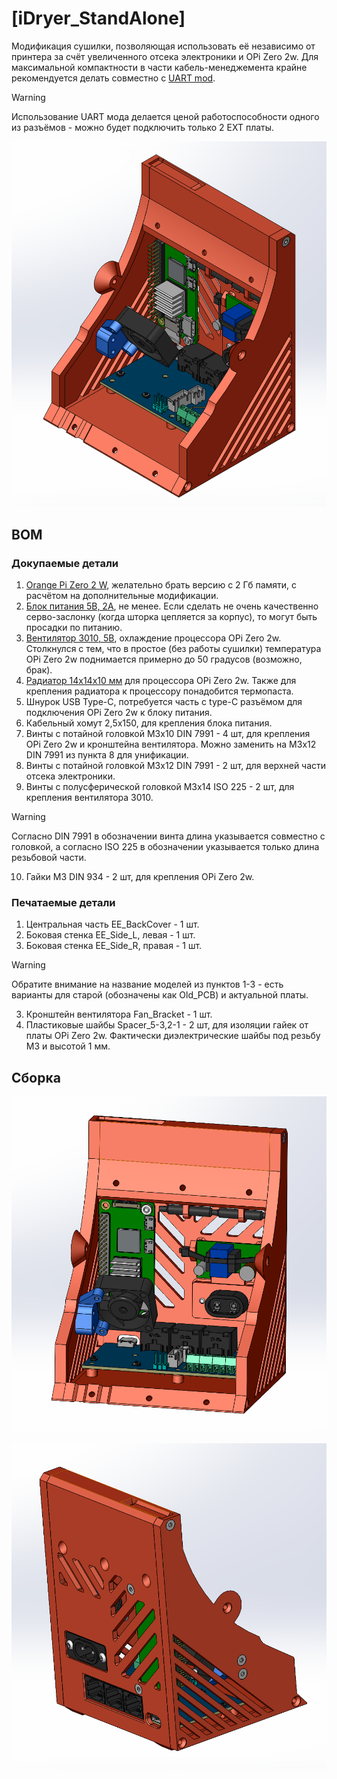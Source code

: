 # [iDryer_StandAlone]

Модификация сушилки, позволяющая использовать её независимо от принтера за счёт увеличенного отсека электроники и OPi Zero 2w. Для максимальной компактности в части кабель-менеджемента крайне рекомендуется делать совместно с [UART mod](https://github.com/DieselFork/iDryer-Unit/tree/main/User-mods/hardware/UART%20mod).

>[!WARNING]
>Использование UART мода делается ценой работоспособности одного из разъёмов - можно будет подключить только 2 EXT платы.

![Фронтальная_изометрическая_проекция](IMG/Frontal_iso.png)

## BOM

### Докупаемые детали

1. [Orange Pi Zero 2 W](https://aliexpress.ru/item/1005007543231333.html), желательно брать версию с 2 Гб памяти, с расчётом на дополнительные модификации.
2. [Блок питания 5В, 2А](https://aliexpress.ru/item/1005001970797548.html?sku_id=12000018270798953), не менее. Если сделать не очень качественно серво-заслонку (когда шторка цепляется за корпус), то могут быть просадки по питанию.
3. [Вентилятор 3010, 5В](https://aliexpress.ru/item/4000256787938.html?sku_id=12000032631942721), охлаждение процессора OPi Zero 2w. Столкнулся с тем, что в простое (без работы сушилки) температура OPi Zero 2w поднимается примерно до 50 градусов (возможно, брак).
4. [Радиатор 14х14х10 мм](https://aliexpress.ru/item/32956250962.html?sku_id=12000030307252205) для процессора OPi Zero 2w. Также для крепления радиатора к процессору понадобится термопаста.
5. Шнурок USB Type-C, потребуется часть с type-C разъёмом для подключения OPi Zero 2w к блоку питания.
6. Кабельный хомут 2,5х150, для крепления блока питания.
7. Винты с потайной головкой M3x10 DIN 7991 - 4 шт, для крепления OPi Zero 2w и кронштейна вентилятора. Можно заменить на M3x12 DIN 7991 из пункта 8 для унификации. 
8. Винты с потайной головкой M3x12 DIN 7991 - 2 шт, для верхней части отсека электроники.
9. Винты с полусферической головкой M3x14 ISO 225 - 2 шт, для крепления вентилятора 3010.

>[!WARNING]
>Согласно DIN 7991 в обозначении винта длина указывается совместно с головкой, а согласно ISO 225 в обозначении указывается только длина резьбовой части.

10. Гайки M3 DIN 934 - 2 шт, для крепления OPi Zero 2w.

### Печатаемые детали

1. Центральная часть EE_BackCover - 1 шт.
2. Боковая стенка EE_Side_L, левая - 1 шт.
3. Боковая стенка EE_Side_R, правая - 1 шт.

>[!WARNING]
>Обратите внимание на название моделей из пунктов 1-3 - есть варианты для старой (обозначены как Old_PCB) и актуальной платы.

3. Кронштейн вентилятора Fan_Bracket - 1 шт.
4. Пластиковые шайбы Spacer_5-3,2-1 - 2 шт, для изоляции гайек от платы OPi Zero 2w. Фактически диэлектрические шайбы под резьбу М3 и высотой 1 мм.

## Сборка




![Фронтальная_проекция](IMG/Frontal.png)

![Вид_сзади](IMG/Back_iso.png)
